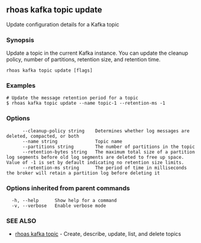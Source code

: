 ## rhoas kafka topic update

Update configuration details for a Kafka topic

### Synopsis

Update a topic in the current Kafka instance. You can update the cleanup policy, number of partitions, retention size, and retention time.


```
rhoas kafka topic update [flags]
```

### Examples

```
# Update the message retention period for a topic
$ rhoas kafka topic update --name topic-1 --retention-ms -1

```

### Options

```
      --cleanup-policy string    Determines whether log messages are deleted, compacted, or both
      --name string              Topic name
      --partitions string        The number of partitions in the topic
      --retention-bytes string   The maximum total size of a partition log segments before old log segments are deleted to free up space. Value of -1 is set by default indicating no retention size limits.
      --retention-ms string      The period of time in milliseconds the broker will retain a partition log before deleting it
```

### Options inherited from parent commands

```
  -h, --help      Show help for a command
  -v, --verbose   Enable verbose mode
```

### SEE ALSO

* [rhoas kafka topic](rhoas_kafka_topic.md)	 - Create, describe, update, list, and delete topics

